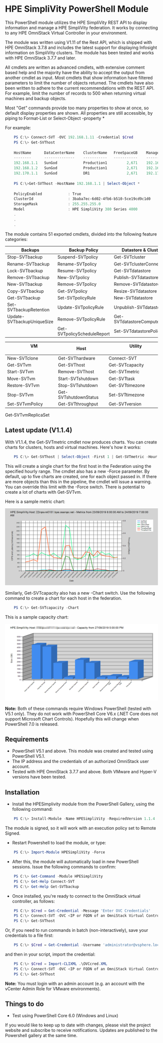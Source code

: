  # HPE SimpliVity PowerShell Module

This PowerShell module utilizes the HPE SimpliVity REST API to display information and manage a HPE SimpliVity federation. It works by connecting to any HPE OmniStack Virtual Controller in your environment.

The module was written using V1.11 of the Rest API, which is shipped with HPE OmniStack 3.7.8 and includes the latest support for displaying Infosight information on SimpliVity clusters. The module has been tested and works with HPE OmniStack 3.7.7 and later. 

All cmdlets are written as advanced cmdlets, with extensive comment based help and the majority have the ability to accept the output from another cmdlet as input. Most cmdlets that show information have filtered parameters to limit the number of objects returned. The cmdlets have also been written to adhere to the current recommendations with the REST API. For example, limit the number of records to 500 when returning virtual machines and backup objects.

Most "Get" commands provide too many properties to show at once, so default display properties are shown. All properties are still accessible, by piping to Format-List or Select-Object -property *

For example:
```powershell
    PS C:\> Connect-SVT -OVC 192.168.1.11 -Credential $Cred
    PS C:\> Get-SVThost
    
    HostName      DataCenterName    ClusterName   FreeSpaceGB    ManagementIP   StorageIP     FederationIP 
    --------      --------------    -----------   -----------    ------------   ---------     ------------
    192.168.1.1   SunGod            Production1         2,671    192.168.1.11   192.168.2.1   192.168.3.1
    192.168.1.2   SunGod            Production1         2,671    192.168.1.12   192.168.2.2   192.168.3.2
    192.170.1.1   SunGod            DR1                 2,671    192.170.1.11   192.170.2.1   192.170.3.1
   
    PS C:\>Get-SVThost -HostName 192.168.1.1 | Select-Object *
    
    PolicyEnabled            : True
    ClusterId                : 3baba7ec-6d02-4fb6-b510-5ce19cd9c1d0
    StorageMask              : 255.255.255.0
    Model                    : HPE SimpliVity 380 Series 4000
    .
    .
    .
```


The module contains 51 exported cmdlets, divided into the following feature categories:

Backups | Backup Policy | Datastore & Cluster
--- | --- | ---
Stop-SVTbackup | Suspend-SVTpolicy | Get-SVTcluster
Rename-SVTbackup | Rename-SVTpolicy | Get-SVTclusterConnected
Lock-SVTbackup | Resume-SVTpolicy | Get-SVTdatastore
Remove-SVTbackup | New-SVTpolicy | Publish-SVTdatastore
New-SVTbackup | Remove-SVTpolicy | Remove-SVTdatastore
Copy-SVTbackup | Get-SVTpolicy | Resize-SVTdatastore
Get-SVTbackup | Set-SVTpolicyRule | New-SVTdatastore 
Set-SVTbackupRetention | Update-SVTpolicyRule | Unpublish-SVTdatastore
Update-SVTbackupUniqueSize | Remove-SVTpolicyRule | Get-SVTdatastoreComputeNode
&nbsp; | Get-SVTpolicyScheduleReport | Set-SVTdatastorePolicy

&nbsp; &nbsp; &nbsp; &nbsp; &nbsp; &nbsp; &nbsp; &nbsp; &nbsp; &nbsp; VM &nbsp; &nbsp; &nbsp; &nbsp; &nbsp; &nbsp; &nbsp; &nbsp; &nbsp; &nbsp; &nbsp; &nbsp; &nbsp; | &nbsp; &nbsp; &nbsp; &nbsp; &nbsp; &nbsp; Host &nbsp; &nbsp; &nbsp; &nbsp; &nbsp; &nbsp; |  &nbsp; &nbsp; &nbsp; &nbsp; &nbsp; &nbsp; &nbsp; &nbsp; &nbsp; Utility &nbsp; &nbsp; &nbsp; &nbsp; &nbsp; &nbsp; &nbsp; &nbsp; &nbsp; &nbsp; &nbsp; &nbsp; 
---------------- | --- | ---
New-SVTclone | Get-SVThardware | Connect-SVT
Get-SVTvm | Get-SVThost | Get-SVTcapacity
Start-SVTvm | Remove-SVThost | Get-SVTmetric
Move-SVTvm | Start-SVTshutdown | Get-SVTtask
Restore-SVTvm | Stop-SVTshutdown | Get-SVTtimezone
Stop-SVTvm | Get-SVTshutdownStatus | Set-SVTtimezone
Set-SVTvmPolicy | Get-SVTthroughput | Get-SVTversion
Get-SVTvmReplicaSet

## Latest update (V1.1.4)

With V1.1.4, the Get-SVTmetric cmdlet now produces charts. You can create charts for clusters, hosts and virtual machines. Here's
how it works:

```powershell
    PS C:\> Get-SVThost | Select-Object -First 1 | Get-SVTmetric -Hour 48 -Chart
```

This will create a single chart for the first host in the Federation using the specified hourly range. The cmdlet also has a new -Force 
parameter. By default, up to five charts are created, one for each object passed in. If there are more objects than this in
the pipeline, the cmdlet will issue a warning. You can override this limit with the -Force switch. There is potential to create a
lot of charts with Get-SVTvm. 

Here is a sample metric chart:

![Here is a sample metric chart](/Media/SVTmetric-sample.png)

Similarly, Get-SVTcapacity also has a new -Chart switch. Use the following command to create a chart for each host in the federation.

```powershell
    PS C:\> Get-SVTcapacity -Chart
```

This is a sample capacity chart:

![Here is a sample capacity chart](/Media/SVTcapacity-sample.png)

**Note:** Both of these commands require Windows PowerShell (tested with V5.1 only). They do not work with PowerShell Core V6.x (.NET Core does not support Microsoft Chart Controls). Hopefully this will change when PowerShell 7.0 is released.

## Requirements

* PowerShell V5.1 and above. This module was created and tested using PowerShell V5.1.
* The IP address and the credentials of an authorized OmniStack user account.
* Tested with HPE OmniStack 3.7.7 and above. Both VMware and Hyper-V versions have been tested.

## Installation

* Install the HPESimplivity module from the PowerShell Gallery, using the following command:
```powershell
    PS C:\> Install-Module -Name HPESimpliVity -RequiredVersion 1.1.4
```
The module is signed, so it will work with an execution policy set to Remote Signed.

* Restart Powershell to load the module, or type:
```powershell
    PS C:\> Import-Module HPESimpliVity -Force
```
* After this, the module will automatically load in new PowerShell sessions. Issue the following commands to confirm:
```powershell
    PS C:\> Get-Command -Module HPESimpliVity
    PS C:\> Get-Help Connect-SVT
    PS C:\> Get-Help Get-SVTbackup
```
* Once installed, you're ready to connect to the OmniStack virtual controller, as follows:
```powershell
    PS C:\> $Cred = Get-Credential -Message 'Enter OVC Credentials'
    PS C:\> Connect-SVT -OVC <IP or FQDN of an OmniStack Virtual Controller> -Credential $Cred
    PS C:\> Get-SVThost
```
Or, if you need to run commands in batch (non-interactively), save your credentials to a file first:

```powershell
    PS C:\> $Cred = Get-Credential -Username 'administrator@vsphere.local' | Export-Clixml .\OVCcred.XML 
```
and then in your script, import the credential:
```powershell
    PS C:\> $Cred = Import-CLIXML .\OVCcred.XML
    PS C:\> Connect-SVT -OVC <IP or FQDN of an OmniStack Virtual Controller> -Credential $Cred
    PS C:\> Get-SVThost
```

**Note:** You must login with an admin account (e.g. an account with the vCenter Admin Role for VMware environments).

## Things to do
* Test using PowerShell Core 6.0 (Windows and Linux)

If you would like to keep up to date with changes, please visit the project website and subscribe to receive notifications. Updates are published to the Powershell gallery at the same time.
